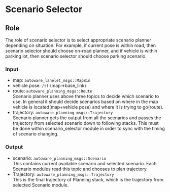 # Scenario Selector

## Role

The role of scenario selector is to select appropriate scenario planner depending on situation. For example, if current pose is within road, then scenario selector should choose on-road planner, and if vehicle is within parking lot, then scenario selector should choose parking scenario.

### Input

- map: `autoware_lanelet_msgs::MapBin`
- vehicle pose: `/tf` (map->base_link)
- route: `autoware_planning_msgs::Route` <br> Scenario planner uses above three topics to decide which scenario to use. In general it should decide scenarios based on where in the map vehicle is located(map+vehicle pose) and where it is trying to go(route).
- trajectory: `autoware_planning_msgs::Trajectory` <br> Scenario planner gets the output from all the scenarios and passes the trajectory from selected scenario down to following stacks. This must be done within scenario_selector module in order to sync with the timing of scenario changing.

### Output

- scenario: `autoware_planning_msgs::Scenario` <br> This contains current available scenario and selected scenario. Each Scenario modules read this topic and chooses to plan trajectory
- Trajectory: `autoware_planning_msgs::Trajectory` <br> This is the final trajectory of Planning stack, which is the trajectory from selected Scenario module.
